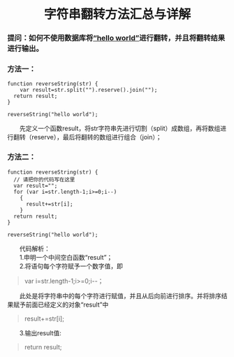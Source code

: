 # <center>字符串翻转方法汇总与详解
  ### 提问：如何不使用数据库将[“hello world”](https://medium.freecodecamp.org/how-to-reverse-a-string-in-javascript-in-3-different-ways-75e4763c68cb)进行翻转，并且将翻转结果进行输出。
### 方法一：
```
function reverseString(str) {
    var result=str.split("").reserve().join("");
  return result;
}

reverseString("hello world");
```
　　先定义一个函数result，将str字符串先进行切割（split）成数组，再将数组进行翻转（reserve），最后将翻转的数组进行组合（join）；
### 方法二：
```
function reverseString(str) {
  // 请把你的代码写在这里
  var result="";
  for (var i=str.length-1;i>=0;i--)
    {
      result+=str[i];
    }
  return result;
}

reverseString("hello world");

```
　　代码解析：<br>
　　1.申明一个中间空白函数“result”；<br>
　　2.将语句每个字符赋予一个数字值，即<br>
>var i=str.length-1;i>=0;i--；

　　此处是将字符串中的每个字符进行赋值，并且从后向前进行排序。并将排序结果赋予前面已经定义的对象“result”中
>result+=str[i];

　　3.输出result值:
>return result;
